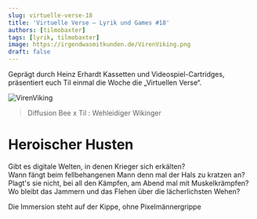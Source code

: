 ```yaml
---
slug: virtuelle-verse-18
title: 'Virtuelle Verse – Lyrik und Games #18'
authors: [tilmobaxter]
tags: [lyrik, tilmobaxter]
image: https://irgendwasmitkunden.de/VirenViking.png
draft: false
---
```


Geprägt durch Heinz Erhardt Kassetten und Videospiel-Cartridges, präsentiert euch Til einmal die Woche die „Virtuellen Verse“.
<!--truncate-->

![VirenViking](https://irgendwasmitkunden.de/VirenViking.png)
> Diffusion Bee x Til : Wehleidiger Wikinger

# Heroischer Husten

Gibt es digitale Welten, in denen Krieger sich erkälten?  
Wann fängt beim fellbehangenen Mann denn mal der Hals zu kratzen an?  
Plagt's sie nicht, bei all den Kämpfen, am Abend mal mit Muskelkrämpfen?   
Wo bleibt das Jammern und das Flehen über die lächerlichsten Wehen?  

Die Immersion steht auf der Kippe, ohne Pixelmännergrippe  